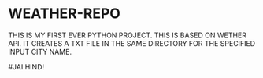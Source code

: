 # WEATHER-REPO
THIS IS MY FIRST EVER PYTHON PROJECT.
THIS IS BASED ON WETHER API.
IT CREATES A TXT FILE IN THE SAME DIRECTORY FOR THE SPECIFIED INPUT CITY NAME.

#JAI HIND!
